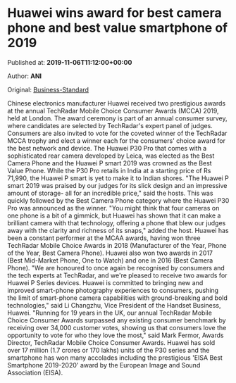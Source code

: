 
# Huawei wins award for best camera phone and best value smartphone of 2019

Published at: **2019-11-06T11:12:00+00:00**

Author: **ANI**

Original: [Business-Standard](https://www.business-standard.com/article/news-ani/huawei-wins-award-for-best-camera-phone-and-best-value-smartphone-2019-119110601045_1.html)

Chinese electronics manufacturer Huawei received two prestigious awards at the annual TechRadar Mobile Choice Consumer Awards (MCCA) 2019, held at London.
The award ceremony is part of an annual consumer survey, where candidates are selected by TechRadar's expert panel of judges. Consumers are also invited to vote for the coveted winner of the TechRadar MCCA trophy and elect a winner each for the consumers' choice award for the best network and device.
The Huawei P30 Pro that comes with a sophisticated rear camera developed by Leica, was elected as the Best Camera Phone and the Huawei P smart 2019 was crowned as the Best Value Phone. While the P30 Pro retails in India at a starting price of Rs 71,990, the Huawei P smart is yet to make it to Indian shores.
"The Huawei P smart 2019 was praised by our judges for its slick design and an impressive amount of storage- all for an incredible price," said the hosts.
This was quickly followed by the Best Camera Phone category where the Huawei P30 Pro was announced as the winner.
"You might think that four cameras on one phone is a bit of a gimmick, but Huawei has shown that it can make a brilliant camera with that technology, offering a phone that blew our judges away with the clarity and richness of its snaps," added the host.
Huawei has been a constant performer at the MCAA awards, having won three TechRadar Mobile Choice Awards in 2018 (Manufacturer of the Year, Phone of the Year, Best Camera Phone). Huawei also won two awards in 2017 (Best Mid-Market Phone, One to Watch) and one in 2016 (Best Camera Phone).
"We are honoured to once again be recognised by consumers and the tech experts at TechRadar, and we're pleased to receive two awards for Huawei P Series devices. Huawei is committed to bringing new and improved smart-phone photography experiences to consumers, pushing the limit of smart-phone camera capabilities with ground-breaking and bold technologies," said Li Changzhu, Vice President of the Handset Business, Huawei.
"Running for 19 years in the UK, our annual TechRadar Mobile Choice Consumer Awards surpassed any existing consumer benchmark by receiving over 34,000 customer votes, showing us that consumers love the opportunity to vote for who they love the most," said Mark Fermor, Awards Director, TechRadar Mobile Choice Consumer Awards.
Huawei has sold over 17 million (1.7 crores or 170 lakhs) units of the P30 series and the smartphone has won many accolades including the prestigious 'EISA Best Smartphone 2019-2020' award by the European Image and Sound Association (EISA).
